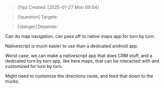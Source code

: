 
>[!tip] Created: [2025-01-27 Mon 09:04]

>[!question] Targets: 

>[!danger] Depends: 

Can do map navigation.
can pass off to native maps app for turn by turn.

Nativescript is much easier to use than a dedicated android app.

Worst case, we can make a nativescript app that does CRM stuff, and a dedicated turn by turn app, like here maps, that can be interacted with and customized for turn by turn.

Might need to customize the directions route, and feed that down to the trucks.